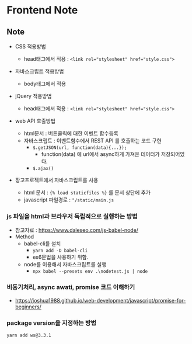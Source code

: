 # Frontend Note

## Note

* CSS 적용방법
    * head태그에서 적용 : ```<link rel="stylesheet" href="style.css">```

* 자바스크립트 적용방법
    * body태그에서 적용

* jQuery 적용방법
    * head태그에서 적용 : ```<link rel="stylesheet" href="style.css">```

* web API 호출방법
    * html문서 : 버튼클릭에 대한 이벤트 함수등록
    * 자바스크립트 : 이벤트함수에서 REST API 를 호출하는 코드 구현
        * ```$.getJSON(url, function(data){...});```
            * function(data) 에 url에서 async하게 가져온 데이터가 저장되어있다.
        * ```$.ajax()```

* 장고프로젝트에서 자바스크립트를 사용
    * html 문서 : ```{% load staticfiles %}``` 를 문서 상단에 추가
    * javascript 파일경로 : ```"/static/main.js```

### js 파일을 html과 브라우저 독립적으로 실행하는 방법

* 참고자료 : https://www.daleseo.com/js-babel-node/
* Method
    * babel-cli를 설치
        * ```yarn add -D babel-cli```
        * es6문법을 사용하기 위함.
    * node를 이용해서 자바스크립트를 실행
        * ```npx babel --presets env .\nodetest.js | node```

### 비동기처리, async awati, promise 코드 이해하기

* https://joshua1988.github.io/web-development/javascript/promise-for-beginners/

### package version을 지정하는 방법

```yarn add ws@3.3.1```

